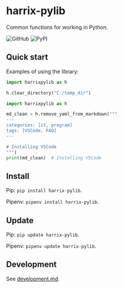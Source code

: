 # harrix-pylib

Common functions for working in Python.

![GitHub](https://img.shields.io/github/license/Harrix/harrix-pylib) ![PyPI](https://img.shields.io/pypi/v/harrix-pylib)

## Quick start

Examples of using the library:

```py
import harrixpylib as h

h.clear_directory("C:/temp_dir")
```

```py
import harrixpylib as h

md_clean = h.remove_yaml_from_markdown("""
---
categories: [it, program]
tags: [VSCode, FAQ]
---

# Installing VSCode
""")
print(md_clean)  # Installing VSCode
```

## Install

Pip: `pip install harrix-pylib`.

Pipenv: `pipenv install harrix-pylib`.

## Update

Pip: `pip update harrix-pylib`.

Pipenv: `pipenv update harrix-pylib`.

## Development

See [development.md](https://github.com/Harrix/harrix-pylib/blob/main/development.md).
